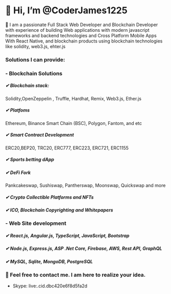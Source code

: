 # 👋 Hi, I’m @CoderJames1225
 👀  I am a passionate Full Stack Web Developer and Blockchain Developer with experience of building Web applications with modern javascript frameworks and backend technologies and Cross Platform Mobile Apps With React Native, and blockchain products using blockchain technologies like solidity, web3.js, ehter.js

### Solutions I can provide:
 ### - Blockchain Solutions
  ##### ✔ Blockchain stack: 
Solidity,OpenZeppelin , Truffle, Hardhat, Remix, Web3.js, Ether.js
  ##### ✔ Platfoms
Ethereum, Binance Smart Chain (BSC), Polygon, Fantom, and etc
  ##### ✔ Smart Contract Development
 ERC20,BEP20, TRC20, ERC777, ERC223, ERC721, ERC1155
  ##### ✔ Sports betting dApp
  ##### ✔ DeFi Fork
Pankcakeswap, Sushiswap, Pantherswap, Moonswap, Quickswap and more
  ##### ✔ Crypto Collectible Platforms and NFTs
  ##### ✔ ICO, Blockchain Copyrighting and Whitepapers

### - Web Site development
  ##### ✔ React.js, Angular.js, TypeScript, JavaScript, Bootstrap
  ##### ✔ Node.js, Express.js, ASP .Net Core, Firebase, AWS, Rest API, GraphQL
  ##### ✔ MySQL, Sqlite, MongoDB, PostgreSQL

### 🌱 Feel free to contact me.  I am here to realize your idea.
  - Skype: live:.cid.dbc420e6f8d5fa2d

<!---
CoderJames1225/CoderJames1225 is a ✨ special ✨ repository because its `README.md` (this file) appears on your GitHub profile.
You can click the Preview link to take a look at your changes.
--->
